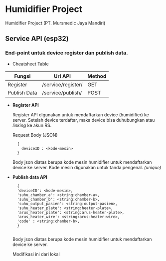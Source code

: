 # Humidifier Project
Humidifier Project (PT. Mursmedic Jaya Mandiri)

## Service API (esp32)
### End-point untuk device register dan publish data.
* Cheatsheet Table

Fungsi        | Url API            | Method
------------- | -------------      | -------------
Register      | /service/register/ | GET
Publish Data  | /service/publish/  | POST

* __Register API__
  
  Register API digunakan untuk mendaftarkan device (humidifier) ke server.
  Setelah device terdaftar, maka device bisa duhubungkan atau _linking_ ke akun RS.
  
  Request Body (JSON)
  
  ```
    {
      deviceID : <kode-mesin>
    }
  ```
  Body json diatas berupa kode mesin humidifier untuk mendaftarkan device ke server.
  Kode mesin digunakan untuk tanda pengenal. _(unique)_
  

* __Publish data API__
  ```
    {
    'deviceID': <kode-mesin>,
    'suhu_chamber_a': <string:chamber-a>,
    'suhu_chamber_b': <string:chamber-b>,
    'suhu_output_pasien': <string:output-pasien>,
    'suhu_heater_plate': <string:heater-plate>,
    'arus_heater_plate': <string:arus-heater-plate>,
    'arus_heater_wire': <string:arus-heater-wire>,
    'code' : <string:chamber-b>,
    }
 
  ```
  Body json diatas berupa kode mesin humidifier untuk mendaftarkan device ke server.

	Modifikasi ini dari lokal

